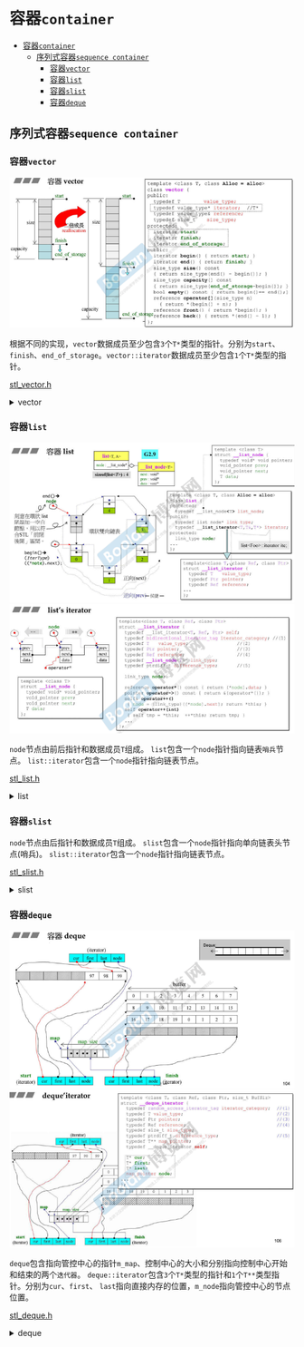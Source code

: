 # 容器```container```

- [容器```container```](#容器container)
  - [序列式容器```sequence container```](#序列式容器sequence-container)
    - [容器```vector```](#容器vector)
    - [容器```list```](#容器list)
    - [容器```slist```](#容器slist)
    - [容器```deque```](#容器deque)

## 序列式容器```sequence container```

### 容器```vector```

  ![容器vector](https://github.com/gongluck/images/blob/main/stl/容器vector.png)

  根据不同的实现，```vector```数据成员至少包含```3```个```T*```类型的指针。分别为```start```、```finish```、```end_of_storage```。```vector::iterator```数据成员至少包含```1```个```T*```类型的指针。

  [stl_vector.h](https://github.com/gongluck/sourcecode/blob/main/stl/stl_vector.h)

  <details>
  <summary>vector</summary>

  ```C++
  //向量
  template <class T, class Alloc = alloc>
  class vector
  {
  public:
    typedef T value_type;
    typedef value_type *pointer;
    typedef const value_type *const_pointer;
    typedef value_type *iterator;
    typedef const value_type *const_iterator;
    typedef value_type &reference;
    typedef const value_type &const_reference;
    typedef size_t size_type;
    typedef ptrdiff_t difference_type;

  #ifdef __STL_CLASS_PARTIAL_SPECIALIZATION
    typedef reverse_iterator<const_iterator> const_reverse_iterator;
    typedef reverse_iterator<iterator> reverse_iterator;
  #else  /* __STL_CLASS_PARTIAL_SPECIALIZATION */
    typedef reverse_iterator<const_iterator, value_type, const_reference,
                            difference_type>
        const_reverse_iterator;
    typedef reverse_iterator<iterator, value_type, reference, difference_type>
        reverse_iterator;
  #endif /* __STL_CLASS_PARTIAL_SPECIALIZATION */
  protected:
    typedef simple_alloc<value_type, Alloc> data_allocator;
    iterator start;          //开始位置
    iterator finish;         //结束位置
    iterator end_of_storage; //内存结束
    void insert_aux(iterator position, const T &x);
    //销毁内存
    void deallocate()
    {
      if (start)
        data_allocator::deallocate(start, end_of_storage - start);
    }

    //初始化并填充初值
    void fill_initialize(size_type n, const T &value)
    {
      start = allocate_and_fill(n, value);
      finish = start + n;
      end_of_storage = finish;
    }

  public:
    iterator begin() { return start; }
    const_iterator begin() const { return start; }
    iterator end() { return finish; }
    const_iterator end() const { return finish; }
    //因为反向迭代器的operator*是先--再*this，所以将end()初始化反向迭代器作为rbegin()是正确的
    reverse_iterator rbegin() { return reverse_iterator(end()); }
    const_reverse_iterator rbegin() const
    {
      return const_reverse_iterator(end());
    }
    reverse_iterator rend() { return reverse_iterator(begin()); }
    const_reverse_iterator rend() const
    {
      return const_reverse_iterator(begin());
    }
    size_type size() const { return size_type(end() - begin()); }
    size_type max_size() const { return size_type(-1) / sizeof(T); }
    size_type capacity() const { return size_type(end_of_storage - begin()); }
    bool empty() const { return begin() == end(); }
    reference operator[](size_type n) { return *(begin() + n); }
    const_reference operator[](size_type n) const { return *(begin() + n); }

    vector() : start(0), finish(0), end_of_storage(0) {}
    vector(size_type n, const T &value) { fill_initialize(n, value); }
    vector(int n, const T &value) { fill_initialize(n, value); }
    vector(long n, const T &value) { fill_initialize(n, value); }
    explicit vector(size_type n) { fill_initialize(n, T()); }

    vector(const vector<T, Alloc> &x)
    {
      start = allocate_and_copy(x.end() - x.begin(), x.begin(), x.end());
      finish = start + (x.end() - x.begin());
      end_of_storage = finish;
    }

    vector(const_iterator first, const_iterator last)
    {
      size_type n = 0;
      distance(first, last, n);
      start = allocate_and_copy(n, first, last);
      finish = start + n;
      end_of_storage = finish;
    }

    ~vector()
    {
      destroy(start, finish);
      deallocate();
    }
    vector<T, Alloc> &operator=(const vector<T, Alloc> &x);
    //调整大小
    void reserve(size_type n)
    {
      //扩容
      if (capacity() < n)
      {
        const size_type old_size = size();
        iterator tmp = allocate_and_copy(n, start, finish);
        //析构旧元素
        destroy(start, finish);
        //销毁旧空间
        deallocate();
        start = tmp;
        finish = tmp + old_size;
        end_of_storage = start + n;
      }
    }
    reference front() { return *begin(); }
    const_reference front() const { return *begin(); }
    reference back() { return *(end() - 1); }
    const_reference back() const { return *(end() - 1); }
    void push_back(const T &x)
    {
      if (finish != end_of_storage)
      {
        //在备用空间原地构造
        construct(finish, x);
        ++finish;
      }
      else
        //尾部插入
        insert_aux(end(), x);
    }
    void swap(vector<T, Alloc> &x)
    {
      __STD::swap(start, x.start);
      __STD::swap(finish, x.finish);
      __STD::swap(end_of_storage, x.end_of_storage);
    }
    iterator insert(iterator position, const T &x)
    {
      size_type n = position - begin();
      if (finish != end_of_storage && position == end())
      {
        construct(finish, x);
        ++finish;
      }
      else
        insert_aux(position, x);
      return begin() + n;
    }
    iterator insert(iterator position) { return insert(position, T()); }

    void insert(iterator position,
                const_iterator first, const_iterator last);

    void insert(iterator pos, size_type n, const T &x);
    void insert(iterator pos, int n, const T &x)
    {
      insert(pos, (size_type)n, x);
    }
    void insert(iterator pos, long n, const T &x)
    {
      insert(pos, (size_type)n, x);
    }

    void pop_back()
    {
      --finish;
      destroy(finish);
    }
    iterator erase(iterator position)
    {
      //非尾部最后一个元素，删除点后的元素全部前移一位
      if (position + 1 != end())
        copy(position + 1, finish, position);
      --finish;
      //析构新放入备用区的元素
      destroy(finish);
      return position;
    }
    iterator erase(iterator first, iterator last)
    {
      iterator i = copy(last, finish, first);
      destroy(i, finish);
      finish = finish - (last - first);
      return first;
    }
    void resize(size_type new_size, const T &x)
    {
      if (new_size < size())
        erase(begin() + new_size, end());
      else
        insert(end(), new_size - size(), x);
    }
    void resize(size_type new_size) { resize(new_size, T()); }
    void clear() { erase(begin(), end()); }

  protected:
    iterator allocate_and_fill(size_type n, const T &x)
    {
      iterator result = data_allocator::allocate(n);
      __STL_TRY
      {
        uninitialized_fill_n(result, n, x);
        return result;
      }
      __STL_UNWIND(data_allocator::deallocate(result, n));
    }

    iterator allocate_and_copy(size_type n,
                              const_iterator first, const_iterator last)
    {
      iterator result = data_allocator::allocate(n);
      __STL_TRY
      {
        uninitialized_copy(first, last, result);
        return result;
      }
      __STL_UNWIND(data_allocator::deallocate(result, n));
    }
  };

  template <class T, class Alloc>
  inline bool operator==(const vector<T, Alloc> &x, const vector<T, Alloc> &y)
  {
    return x.size() == y.size() && equal(x.begin(), x.end(), y.begin());
  }

  template <class T, class Alloc>
  inline bool operator<(const vector<T, Alloc> &x, const vector<T, Alloc> &y)
  {
    return lexicographical_compare(x.begin(), x.end(), y.begin(), y.end());
  }

  template <class T, class Alloc>
  vector<T, Alloc> &vector<T, Alloc>::operator=(const vector<T, Alloc> &x)
  {
    if (&x != this)
    {
      if (x.size() > capacity())
      {
        iterator tmp = allocate_and_copy(x.end() - x.begin(),
                                        x.begin(), x.end());
        destroy(start, finish);
        deallocate();
        start = tmp;
        end_of_storage = start + (x.end() - x.begin());
      }
      else if (size() >= x.size())
      {
        iterator i = copy(x.begin(), x.end(), begin());
        destroy(i, finish);
      }
      // x.size() <= capacity() && x.size() > size()
      else
      {
        //拷贝新元素填充整个size()区域，operator=
        copy(x.begin(), x.begin() + size(), start);
        //在剩余区域使用原地构造
        uninitialized_copy(x.begin() + size(), x.end(), finish);
      }
      finish = start + x.size();
    }
    return *this;
  }

  template <class T, class Alloc>
  void vector<T, Alloc>::insert_aux(iterator position, const T &x)
  {
    if (finish != end_of_storage)
    {
      //此时finish是未初始化的，需要先使用构造
      construct(finish, *(finish - 1));
      ++finish;
      T x_copy = x;
      //元素后移，copy_backward(position, finish-1, finish)更好理解。但最后的元素已经正确赋值，所以用下面的方式移动
      copy_backward(position, finish - 2, finish - 1);
      *position = x_copy;
    }
    else
    {
      const size_type old_size = size();
      const size_type len = old_size != 0 ? 2 * old_size : 1;
      iterator new_start = data_allocator::allocate(len);
      iterator new_finish = new_start;
      __STL_TRY
      {
        new_finish = uninitialized_copy(start, position, new_start);
        construct(new_finish, x);
        ++new_finish;
        new_finish = uninitialized_copy(position, finish, new_finish);
      }

  #ifdef __STL_USE_EXCEPTIONS
      catch (...)
      {
        destroy(new_start, new_finish);
        data_allocator::deallocate(new_start, len);
        throw;
      }
  #endif /* __STL_USE_EXCEPTIONS */
      destroy(begin(), end());
      deallocate();
      start = new_start;
      finish = new_finish;
      end_of_storage = new_start + len;
    }
  }

  template <class T, class Alloc>
  void vector<T, Alloc>::insert(iterator position, size_type n, const T &x)
  {
    if (n != 0)
    {
      //备用空间足够
      if (size_type(end_of_storage - finish) >= n)
      {
        T x_copy = x;
        //插入点后的元素个数
        const size_type elems_after = finish - position;
        iterator old_finish = finish;
        if (elems_after > n)
        {
          //后n个元素，拷贝(构造)到原结束点后
          uninitialized_copy(finish - n, finish, finish);
          //新结束点
          finish += n;
          //将插入点后未移动的元素，后移动n个位置
          copy_backward(position, old_finish - n, old_finish);
          //插入点后n个元素赋值
          fill(position, position + n, x_copy);
        }
        else
        {
          uninitialized_fill_n(finish, n - elems_after, x_copy);
          finish += n - elems_after;
          uninitialized_copy(position, old_finish, finish);
          finish += elems_after;
          fill(position, old_finish, x_copy);
        }
      }
      //备用空间不足
      else
      {
        const size_type old_size = size();
        const size_type len = old_size + max(old_size, n);
        iterator new_start = data_allocator::allocate(len);
        iterator new_finish = new_start;
        __STL_TRY
        {
          new_finish = uninitialized_copy(start, position, new_start);
          new_finish = uninitialized_fill_n(new_finish, n, x);
          new_finish = uninitialized_copy(position, finish, new_finish);
        }
  #ifdef __STL_USE_EXCEPTIONS
        catch (...)
        {
          destroy(new_start, new_finish);
          data_allocator::deallocate(new_start, len);
          throw;
        }
  #endif /* __STL_USE_EXCEPTIONS */
        destroy(start, finish);
        deallocate();
        start = new_start;
        finish = new_finish;
        end_of_storage = new_start + len;
      }
    }
  }

  template <class T, class Alloc>
  void vector<T, Alloc>::insert(iterator position,
                                const_iterator first,
                                const_iterator last)
  {
    if (first != last)
    {
      size_type n = 0;
      distance(first, last, n);
      if (size_type(end_of_storage - finish) >= n)
      {
        const size_type elems_after = finish - position;
        iterator old_finish = finish;
        if (elems_after > n)
        {
          uninitialized_copy(finish - n, finish, finish);
          finish += n;
          copy_backward(position, old_finish - n, old_finish);
          copy(first, last, position);
        }
        else
        {
          uninitialized_copy(first + elems_after, last, finish);
          finish += n - elems_after;
          uninitialized_copy(position, old_finish, finish);
          finish += elems_after;
          copy(first, first + elems_after, position);
        }
      }
      else
      {
        const size_type old_size = size();
        const size_type len = old_size + max(old_size, n);
        iterator new_start = data_allocator::allocate(len);
        iterator new_finish = new_start;
        __STL_TRY
        {
          new_finish = uninitialized_copy(start, position, new_start);
          new_finish = uninitialized_copy(first, last, new_finish);
          new_finish = uninitialized_copy(position, finish, new_finish);
        }
  #ifdef __STL_USE_EXCEPTIONS
        catch (...)
        {
          destroy(new_start, new_finish);
          data_allocator::deallocate(new_start, len);
          throw;
        }
  #endif /* __STL_USE_EXCEPTIONS */
        destroy(start, finish);
        deallocate();
        start = new_start;
        finish = new_finish;
        end_of_storage = new_start + len;
      }
    }
  }
  ```
  </details>

### 容器```list```

  ![容器list](https://github.com/gongluck/images/blob/main/stl/容器list.png)
  ![容器list迭代器](https://github.com/gongluck/images/blob/main/stl/容器list迭代器.png)

  ```node```节点由前后指针和数据成员```T```组成。
  ```list```包含一个```node```指针指向链表```哨兵```节点。
  ```list::iterator```包含一个```node```指针指向链表节点。

  [stl_list.h](https://github.com/gongluck/sourcecode/blob/main/stl/stl_list.h)

  <details>
  <summary>list</summary>

  ```C++
  //链表节点
  template <class T>
  struct __list_node
  {
    typedef void *void_pointer;
    void_pointer next; //指向下一个节点
    void_pointer prev; //指向上一个节点
    T data;            //节点数据
  };

  //链表迭代器
  template <class T, class Ref, class Ptr>
  struct __list_iterator
  {
    typedef __list_iterator<T, T &, T *> iterator;
    typedef __list_iterator<T, const T &, const T *> const_iterator;
    typedef __list_iterator<T, Ref, Ptr> self;

    typedef bidirectional_iterator_tag iterator_category;
    typedef T value_type;
    typedef Ptr pointer;
    typedef Ref reference;
    typedef __list_node<T> *link_type;
    typedef size_t size_type;
    typedef ptrdiff_t difference_type;

    link_type node; //指向节点

    __list_iterator(link_type x) : node(x) {}
    __list_iterator() {}
    __list_iterator(const iterator &x) : node(x.node) {}

    bool operator==(const self &x) const { return node == x.node; }
    bool operator!=(const self &x) const { return node != x.node; }
    reference operator*() const { return (*node).data; }

  #ifndef __SGI_STL_NO_ARROW_OPERATOR
    pointer operator->() const
    {
      return &(operator*());
    }
  #endif /* __SGI_STL_NO_ARROW_OPERATOR */

    self &operator++()
    {
      node = (link_type)((*node).next);
      return *this;
    }
    self operator++(int)
    {
      self tmp = *this;
      ++*this;
      return tmp;
    }
    self &operator--()
    {
      node = (link_type)((*node).prev);
      return *this;
    }
    self operator--(int)
    {
      self tmp = *this;
      --*this;
      return tmp;
    }
  };

  #ifndef __STL_CLASS_PARTIAL_SPECIALIZATION

  //链表迭代器属于双向迭代器类别
  template <class T, class Ref, class Ptr>
  inline bidirectional_iterator_tag
  iterator_category(const __list_iterator<T, Ref, Ptr> &)
  {
    return bidirectional_iterator_tag();
  }

  template <class T, class Ref, class Ptr>
  inline T *
  value_type(const __list_iterator<T, Ref, Ptr> &)
  {
    return 0;
  }

  template <class T, class Ref, class Ptr>
  inline ptrdiff_t *
  distance_type(const __list_iterator<T, Ref, Ptr> &)
  {
    return 0;
  }

  #endif /* __STL_CLASS_PARTIAL_SPECIALIZATION */

  //链表
  template <class T, class Alloc = alloc>
  class list
  {
  protected:
    typedef void *void_pointer;
    typedef __list_node<T> list_node;
    typedef simple_alloc<list_node, Alloc> list_node_allocator;

  public:
    typedef T value_type;
    typedef value_type *pointer;
    typedef const value_type *const_pointer;
    typedef value_type &reference;
    typedef const value_type &const_reference;
    typedef list_node *link_type;
    typedef size_t size_type;
    typedef ptrdiff_t difference_type;

  public:
    typedef __list_iterator<T, T &, T *> iterator;
    typedef __list_iterator<T, const T &, const T *> const_iterator;

  #ifdef __STL_CLASS_PARTIAL_SPECIALIZATION
    typedef reverse_iterator<const_iterator> const_reverse_iterator;
    typedef reverse_iterator<iterator> reverse_iterator;
  #else  /* __STL_CLASS_PARTIAL_SPECIALIZATION */
    typedef reverse_bidirectional_iterator<const_iterator, value_type,
                                          const_reference, difference_type>
        const_reverse_iterator;
    typedef reverse_bidirectional_iterator<iterator, value_type, reference,
                                          difference_type>
        reverse_iterator;
  #endif /* __STL_CLASS_PARTIAL_SPECIALIZATION */

  protected:
    //空间分配和释放
    link_type get_node() { return list_node_allocator::allocate(); }
    void put_node(link_type p) { list_node_allocator::deallocate(p); }

    link_type create_node(const T &x)
    {
      link_type p = get_node();
      __STL_TRY
      {
        construct(&p->data, x);
      }
      __STL_UNWIND(put_node(p));
      return p;
    }
    void destroy_node(link_type p)
    {
      destroy(&p->data);
      put_node(p);
    }

  protected:
    void empty_initialize()
    {
      //分配哨兵节点空间
      node = get_node();
      // next和prev都指向哨兵节点代表空链表
      node->next = node;
      node->prev = node;
    }

    void fill_initialize(size_type n, const T &value)
    {
      empty_initialize();
      __STL_TRY
      {
        insert(begin(), n, value);
      }
      __STL_UNWIND(clear(); put_node(node));
    }

    void range_initialize(const T *first, const T *last)
    {
      empty_initialize();
      __STL_TRY
      {
        insert(begin(), first, last);
      }
      __STL_UNWIND(clear(); put_node(node));
    }
    void range_initialize(const_iterator first, const_iterator last)
    {
      empty_initialize();
      __STL_TRY
      {
        insert(begin(), first, last);
      }
      __STL_UNWIND(clear(); put_node(node));
    }

  protected:
    link_type node; //头节点，哨兵

  public:
    list() { empty_initialize(); }

    iterator begin() { return (link_type)((*node).next); }
    const_iterator begin() const { return (link_type)((*node).next); }
    iterator end() { return node; }
    const_iterator end() const { return node; }
    reverse_iterator rbegin() { return reverse_iterator(end()); }
    const_reverse_iterator rbegin() const
    {
      return const_reverse_iterator(end());
    }
    reverse_iterator rend() { return reverse_iterator(begin()); }
    const_reverse_iterator rend() const
    {
      return const_reverse_iterator(begin());
    }
    bool empty() const { return node->next == node; }
    size_type size() const
    {
      size_type result = 0;
      //链表迭代器是双向迭代器类别，distance使用了遍历方式
      distance(begin(), end(), result);
      return result;
    }
    size_type max_size() const { return size_type(-1); }
    reference front() { return *begin(); }
    const_reference front() const { return *begin(); }
    reference back() { return *(--end()); }
    const_reference back() const { return *(--end()); }
    void swap(list<T, Alloc> &x) { __STD::swap(node, x.node); }
    iterator insert(iterator position, const T &x)
    {
      link_type tmp = create_node(x);
      tmp->next = position.node;
      tmp->prev = position.node->prev;
      //头插法
      (link_type(position.node->prev))->next = tmp;
      position.node->prev = tmp;
      return tmp;
    }
    iterator insert(iterator position) { return insert(position, T()); }
  #ifdef __STL_MEMBER_TEMPLATES
    template <class InputIterator>
    void insert(iterator position, InputIterator first, InputIterator last);
  #else  /* __STL_MEMBER_TEMPLATES */
    void insert(iterator position, const T *first, const T *last);
    void insert(iterator position,
                const_iterator first, const_iterator last);
  #endif /* __STL_MEMBER_TEMPLATES */
    void insert(iterator pos, size_type n, const T &x);
    void insert(iterator pos, int n, const T &x)
    {
      insert(pos, (size_type)n, x);
    }
    void insert(iterator pos, long n, const T &x)
    {
      insert(pos, (size_type)n, x);
    }

    void push_front(const T &x) { insert(begin(), x); }
    void push_back(const T &x) { insert(end(), x); }
    iterator erase(iterator position)
    {
      link_type next_node = link_type(position.node->next);
      link_type prev_node = link_type(position.node->prev);
      prev_node->next = next_node;
      next_node->prev = prev_node;
      destroy_node(position.node);
      return iterator(next_node);
    }
    iterator erase(iterator first, iterator last);
    void resize(size_type new_size, const T &x);
    void resize(size_type new_size) { resize(new_size, T()); }
    void clear();

    void pop_front() { erase(begin()); }
    void pop_back()
    {
      iterator tmp = end();
      erase(--tmp);
    }
    list(size_type n, const T &value) { fill_initialize(n, value); }
    list(int n, const T &value) { fill_initialize(n, value); }
    list(long n, const T &value) { fill_initialize(n, value); }
    explicit list(size_type n) { fill_initialize(n, T()); }

    list(const T *first, const T *last)
    {
      range_initialize(first, last);
    }
    list(const_iterator first, const_iterator last)
    {
      range_initialize(first, last);
    }

    list(const list<T, Alloc> &x)
    {
      range_initialize(x.begin(), x.end());
    }
    ~list()
    {
      clear();
      put_node(node);
    }
    list<T, Alloc> &operator=(const list<T, Alloc> &x);

  protected:
    //[first, last)迁移到position前
    void transfer(iterator position, iterator first, iterator last)
    {
      if (position != last)
      {
        (*(link_type((*last.node).prev))).next = position.node;
        (*(link_type((*first.node).prev))).next = last.node;
        (*(link_type((*position.node).prev))).next = first.node;
        link_type tmp = link_type((*position.node).prev);
        (*position.node).prev = (*last.node).prev;
        (*last.node).prev = (*first.node).prev;
        (*first.node).prev = tmp;
      }
    }

  public:
    void splice(iterator position, list &x)
    {
      if (!x.empty())
        transfer(position, x.begin(), x.end());
    }
    void splice(iterator position, list &, iterator i)
    {
      iterator j = i;
      ++j;
      if (position == i || position == j)
        return;
      transfer(position, i, j);
    }
    void splice(iterator position, list &, iterator first, iterator last)
    {
      if (first != last)
        transfer(position, first, last);
    }
    void remove(const T &value);
    void unique();
    void merge(list &x);
    void reverse();
    void sort();

    friend bool operator== __STL_NULL_TMPL_ARGS(const list &x, const list &y);
  };

  template <class T, class Alloc>
  inline bool operator==(const list<T, Alloc> &x, const list<T, Alloc> &y)
  {
    typedef typename list<T, Alloc>::link_type link_type;
    link_type e1 = x.node;
    link_type e2 = y.node;
    link_type n1 = (link_type)e1->next;
    link_type n2 = (link_type)e2->next;
    for (; n1 != e1 && n2 != e2;
        n1 = (link_type)n1->next, n2 = (link_type)n2->next)
      if (n1->data != n2->data)
        return false;
    return n1 == e1 && n2 == e2;
  }

  template <class T, class Alloc>
  inline bool operator<(const list<T, Alloc> &x, const list<T, Alloc> &y)
  {
    return lexicographical_compare(x.begin(), x.end(), y.begin(), y.end());
  }

  #ifdef __STL_FUNCTION_TMPL_PARTIAL_ORDER

  template <class T, class Alloc>
  inline void swap(list<T, Alloc> &x, list<T, Alloc> &y)
  {
    x.swap(y);
  }

  #endif /* __STL_FUNCTION_TMPL_PARTIAL_ORDER */

  template <class T, class Alloc>
  void list<T, Alloc>::insert(iterator position, const T *first, const T *last)
  {
    for (; first != last; ++first)
      insert(position, *first);
  }

  template <class T, class Alloc>
  void list<T, Alloc>::insert(iterator position,
                              const_iterator first, const_iterator last)
  {
    for (; first != last; ++first)
      insert(position, *first);
  }

  template <class T, class Alloc>
  void list<T, Alloc>::insert(iterator position, size_type n, const T &x)
  {
    for (; n > 0; --n)
      insert(position, x);
  }

  template <class T, class Alloc>
  list<T, Alloc>::iterator list<T, Alloc>::erase(iterator first, iterator last)
  {
    while (first != last)
      erase(first++);
    return last;
  }

  template <class T, class Alloc>
  void list<T, Alloc>::resize(size_type new_size, const T &x)
  {
    iterator i = begin();
    size_type len = 0;
    for (; i != end() && len < new_size; ++i, ++len)
      ;
    if (len == new_size)
      erase(i, end());
    else // i == end()
      insert(end(), new_size - len, x);
  }

  template <class T, class Alloc>
  void list<T, Alloc>::clear()
  {
    link_type cur = (link_type)node->next;
    while (cur != node)
    {
      link_type tmp = cur;
      cur = (link_type)cur->next;
      destroy_node(tmp);
    }
    node->next = node;
    node->prev = node;
  }

  template <class T, class Alloc>
  list<T, Alloc> &list<T, Alloc>::operator=(const list<T, Alloc> &x)
  {
    if (this != &x)
    {
      iterator first1 = begin();
      iterator last1 = end();
      const_iterator first2 = x.begin();
      const_iterator last2 = x.end();
      while (first1 != last1 && first2 != last2)
        *first1++ = *first2++;
      if (first2 == last2)
        erase(first1, last1);
      else
        insert(last1, first2, last2);
    }
    return *this;
  }

  template <class T, class Alloc>
  void list<T, Alloc>::remove(const T &value)
  {
    iterator first = begin();
    iterator last = end();
    while (first != last)
    {
      iterator next = first;
      ++next;
      if (*first == value)
        erase(first);
      first = next;
    }
  }

  template <class T, class Alloc>
  void list<T, Alloc>::unique()
  {
    iterator first = begin();
    iterator last = end();
    if (first == last)
      return;
    iterator next = first;
    while (++next != last)
    {
      if (*first == *next)
        erase(next);
      else
        first = next;
      next = first;
    }
  }

  template <class T, class Alloc>
  void list<T, Alloc>::merge(list<T, Alloc> &x)
  {
    iterator first1 = begin();
    iterator last1 = end();
    iterator first2 = x.begin();
    iterator last2 = x.end();
    while (first1 != last1 && first2 != last2)
      if (*first2 < *first1)
      {
        iterator next = first2;
        transfer(first1, first2, ++next);
        first2 = next;
      }
      else
        ++first1;
    if (first2 != last2)
      transfer(last1, first2, last2);
  }

  template <class T, class Alloc>
  void list<T, Alloc>::reverse()
  {
    if (node->next == node || link_type(node->next)->next == node)
      return;
    iterator first = begin();
    ++first;
    while (first != end())
    {
      iterator old = first;
      ++first;
      transfer(begin(), old, first);
    }
  }

  template <class T, class Alloc>
  void list<T, Alloc>::sort()
  {
    if (node->next == node || link_type(node->next)->next == node)
      return;
    list<T, Alloc> carry;
    list<T, Alloc> counter[64];
    int fill = 0;
    while (!empty())
    {
      carry.splice(carry.begin(), *this, begin());
      int i = 0;
      while (i < fill && !counter[i].empty())
      {
        counter[i].merge(carry);
        carry.swap(counter[i++]);
      }
      carry.swap(counter[i]);
      if (i == fill)
        ++fill;
    }

    for (int i = 1; i < fill; ++i)
      counter[i].merge(counter[i - 1]);
    swap(counter[fill - 1]);
  }
  ```
  </details>

### 容器```slist```

  ```node```节点由后指针和数据成员```T```组成。
  ```slist```包含一个```node```指针指向单向链表头节点(哨兵)。
  ```slist::iterator```包含一个```node```指针指向链表节点。

  [stl_slist.h](https://github.com/gongluck/sourcecode/blob/main/stl/stl_slist.h)

  <details>
  <summary>slist</summary>

  ```C++
  //单向链表节点基类
  struct __slist_node_base
  {
    __slist_node_base *next; //指向下一个节点
  };

  // prev -> new
  inline __slist_node_base *__slist_make_link(__slist_node_base *prev_node,
                                              __slist_node_base *new_node)
  {
    new_node->next = prev_node->next;
    prev_node->next = new_node;
    return new_node;
  }

  //遍历计算出prev节点
  inline __slist_node_base *__slist_previous(__slist_node_base *head,
                                            const __slist_node_base *node)
  {
    while (head && head->next != node)
      head = head->next;
    return head;
  }

  inline const __slist_node_base *__slist_previous(const __slist_node_base *head,
                                                  const __slist_node_base *node)
  {
    while (head && head->next != node)
      head = head->next;
    return head;
  }

  // pos后插入(first, last]
  inline void __slist_splice_after(__slist_node_base *pos,
                                  __slist_node_base *before_first,
                                  __slist_node_base *before_last)
  {
    if (pos != before_first && pos != before_last)
    {
      __slist_node_base *first = before_first->next;
      __slist_node_base *after = pos->next;
      before_first->next = before_last->next;
      pos->next = first;
      before_last->next = after;
    }
  }

  //反转单链表
  inline __slist_node_base *__slist_reverse(__slist_node_base *node)
  {
    __slist_node_base *result = node;
    node = node->next;
    result->next = 0;
    while (node)
    {
      __slist_node_base *next = node->next;
      node->next = result;
      result = node;
      node = next;
    }
    return result;
  }

  //单链表节点
  template <class T>
  struct __slist_node : public __slist_node_base
  {
    T data; //数据
  };

  //单链表迭代器基类
  struct __slist_iterator_base
  {
    typedef size_t size_type;
    typedef ptrdiff_t difference_type;
    typedef forward_iterator_tag iterator_category;

    __slist_node_base *node; //指向单链表节点

    __slist_iterator_base(__slist_node_base *x) : node(x) {}
    void incr() { node = node->next; }

    bool operator==(const __slist_iterator_base &x) const
    {
      return node == x.node;
    }
    bool operator!=(const __slist_iterator_base &x) const
    {
      return node != x.node;
    }
  };

  //单链表迭代器
  template <class T, class Ref, class Ptr>
  struct __slist_iterator : public __slist_iterator_base
  {
    typedef __slist_iterator<T, T &, T *> iterator;
    typedef __slist_iterator<T, const T &, const T *> const_iterator;
    typedef __slist_iterator<T, Ref, Ptr> self;

    typedef T value_type;
    typedef Ptr pointer;
    typedef Ref reference;
    typedef __slist_node<T> list_node;

    __slist_iterator(list_node *x) : __slist_iterator_base(x) {}
    __slist_iterator() : __slist_iterator_base(0) {}
    __slist_iterator(const iterator &x) : __slist_iterator_base(x.node) {}

    reference operator*() const { return ((list_node *)node)->data; }
  #ifndef __SGI_STL_NO_ARROW_OPERATOR
    pointer operator->() const
    {
      return &(operator*());
    }
  #endif /* __SGI_STL_NO_ARROW_OPERATOR */

    self &operator++()
    {
      incr();
      return *this;
    }
    self operator++(int)
    {
      self tmp = *this;
      incr();
      return tmp;
    }
  };

  #ifndef __STL_CLASS_PARTIAL_SPECIALIZATION

  inline ptrdiff_t *
  distance_type(const __slist_iterator_base &)
  {
    return 0;
  }

  //单链表迭代器属于可遍历迭代器类别
  inline forward_iterator_tag
  iterator_category(const __slist_iterator_base &)
  {
    return forward_iterator_tag();
  }

  template <class T, class Ref, class Ptr>
  inline T *
  value_type(const __slist_iterator<T, Ref, Ptr> &)
  {
    return 0;
  }

  #endif /* __STL_CLASS_PARTIAL_SPECIALIZATION */

  inline size_t __slist_size(__slist_node_base *node)
  {
    size_t result = 0;
    for (; node != 0; node = node->next)
      ++result;
    return result;
  }

  //单链表
  template <class T, class Alloc = alloc>
  class slist
  {
  public:
    typedef T value_type;
    typedef value_type *pointer;
    typedef const value_type *const_pointer;
    typedef value_type &reference;
    typedef const value_type &const_reference;
    typedef size_t size_type;
    typedef ptrdiff_t difference_type;

    typedef __slist_iterator<T, T &, T *> iterator;
    typedef __slist_iterator<T, const T &, const T *> const_iterator;

  private:
    typedef __slist_node<T> list_node;
    typedef __slist_node_base list_node_base;
    typedef __slist_iterator_base iterator_base;
    typedef simple_alloc<list_node, Alloc> list_node_allocator;

    //创建节点
    static list_node *create_node(const value_type &x)
    {
      list_node *node = list_node_allocator::allocate();
      __STL_TRY
      {
        construct(&node->data, x);
        node->next = 0;
      }
      __STL_UNWIND(list_node_allocator::deallocate(node));
      return node;
    }

    //销毁节点
    static void destroy_node(list_node *node)
    {
      destroy(&node->data);
      list_node_allocator::deallocate(node);
    }

    void fill_initialize(size_type n, const value_type &x)
    {
      head.next = 0;
      __STL_TRY
      {
        _insert_after_fill(&head, n, x);
      }
      __STL_UNWIND(clear());
    }

    void range_initialize(const value_type *first, const value_type *last)
    {
      head.next = 0;
      __STL_TRY
      {
        _insert_after_range(&head, first, last);
      }
      __STL_UNWIND(clear());
    }
    void range_initialize(const_iterator first, const_iterator last)
    {
      head.next = 0;
      __STL_TRY
      {
        _insert_after_range(&head, first, last);
      }
      __STL_UNWIND(clear());
    }

  private:
    list_node_base head; //头节点，哨兵

  public:
    slist() { head.next = 0; }

    slist(size_type n, const value_type &x) { fill_initialize(n, x); }
    slist(int n, const value_type &x) { fill_initialize(n, x); }
    slist(long n, const value_type &x) { fill_initialize(n, x); }
    explicit slist(size_type n) { fill_initialize(n, value_type()); }

    slist(const_iterator first, const_iterator last)
    {
      range_initialize(first, last);
    }
    slist(const value_type *first, const value_type *last)
    {
      range_initialize(first, last);
    }

    slist(const slist &L)
    {
      range_initialize(L.begin(), L.end());
    }

    slist &operator=(const slist &L);

    ~slist() { clear(); }

  public:
    iterator begin() { return iterator((list_node *)head.next); }
    const_iterator begin() const { return const_iterator((list_node *)head.next); }

    iterator end() { return iterator(0); }
    const_iterator end() const { return const_iterator(0); }

    size_type size() const { return __slist_size(head.next); }

    size_type max_size() const { return size_type(-1); }

    bool empty() const { return head.next == 0; }

    void swap(slist &L)
    {
      list_node_base *tmp = head.next;
      head.next = L.head.next;
      L.head.next = tmp;
    }

  public:
    friend bool operator== __STL_NULL_TMPL_ARGS(const slist<T, Alloc> &L1,
                                                const slist<T, Alloc> &L2);

  public:
    reference front() { return ((list_node *)head.next)->data; }
    const_reference front() const { return ((list_node *)head.next)->data; }
    void push_front(const value_type &x)
    {
      __slist_make_link(&head, create_node(x));
    }
    void pop_front()
    {
      list_node *node = (list_node *)head.next;
      head.next = node->next;
      destroy_node(node);
    }

    iterator previous(const_iterator pos)
    {
      return iterator((list_node *)__slist_previous(&head, pos.node));
    }
    const_iterator previous(const_iterator pos) const
    {
      return const_iterator((list_node *)__slist_previous(&head, pos.node));
    }

  private:
    list_node *_insert_after(list_node_base *pos, const value_type &x)
    {
      return (list_node *)(__slist_make_link(pos, create_node(x)));
    }

    void _insert_after_fill(list_node_base *pos,
                            size_type n, const value_type &x)
    {
      for (size_type i = 0; i < n; ++i)
        pos = __slist_make_link(pos, create_node(x));
    }

    void _insert_after_range(list_node_base *pos,
                            const_iterator first, const_iterator last)
    {
      while (first != last)
      {
        pos = __slist_make_link(pos, create_node(*first));
        ++first;
      }
    }
    void _insert_after_range(list_node_base *pos,
                            const value_type *first, const value_type *last)
    {
      while (first != last)
      {
        pos = __slist_make_link(pos, create_node(*first));
        ++first;
      }
    }

    list_node_base *erase_after(list_node_base *pos)
    {
      list_node *next = (list_node *)(pos->next);
      list_node_base *next_next = next->next;
      pos->next = next_next;
      destroy_node(next);
      return next_next;
    }

    list_node_base *erase_after(list_node_base *before_first,
                                list_node_base *last_node)
    {
      list_node *cur = (list_node *)(before_first->next);
      while (cur != last_node)
      {
        list_node *tmp = cur;
        cur = (list_node *)cur->next;
        destroy_node(tmp);
      }
      before_first->next = last_node;
      return last_node;
    }

  public:
    iterator insert_after(iterator pos, const value_type &x)
    {
      return iterator(_insert_after(pos.node, x));
    }

    iterator insert_after(iterator pos)
    {
      return insert_after(pos, value_type());
    }

    void insert_after(iterator pos, size_type n, const value_type &x)
    {
      _insert_after_fill(pos.node, n, x);
    }
    void insert_after(iterator pos, int n, const value_type &x)
    {
      _insert_after_fill(pos.node, (size_type)n, x);
    }
    void insert_after(iterator pos, long n, const value_type &x)
    {
      _insert_after_fill(pos.node, (size_type)n, x);
    }

    void insert_after(iterator pos, const_iterator first, const_iterator last)
    {
      _insert_after_range(pos.node, first, last);
    }
    void insert_after(iterator pos,
                      const value_type *first, const value_type *last)
    {
      _insert_after_range(pos.node, first, last);
    }

    iterator insert(iterator pos, const value_type &x)
    {
      return iterator(_insert_after(__slist_previous(&head, pos.node), x));
    }

    iterator insert(iterator pos)
    {
      return iterator(_insert_after(__slist_previous(&head, pos.node),
                                    value_type()));
    }

    void insert(iterator pos, size_type n, const value_type &x)
    {
      _insert_after_fill(__slist_previous(&head, pos.node), n, x);
    }
    void insert(iterator pos, int n, const value_type &x)
    {
      _insert_after_fill(__slist_previous(&head, pos.node), (size_type)n, x);
    }
    void insert(iterator pos, long n, const value_type &x)
    {
      _insert_after_fill(__slist_previous(&head, pos.node), (size_type)n, x);
    }

    void insert(iterator pos, const_iterator first, const_iterator last)
    {
      _insert_after_range(__slist_previous(&head, pos.node), first, last);
    }
    void insert(iterator pos, const value_type *first, const value_type *last)
    {
      _insert_after_range(__slist_previous(&head, pos.node), first, last);
    }

  public:
    iterator erase_after(iterator pos)
    {
      return iterator((list_node *)erase_after(pos.node));
    }
    iterator erase_after(iterator before_first, iterator last)
    {
      return iterator((list_node *)erase_after(before_first.node, last.node));
    }

    iterator erase(iterator pos)
    {
      return (list_node *)erase_after(__slist_previous(&head, pos.node));
    }
    iterator erase(iterator first, iterator last)
    {
      return (list_node *)erase_after(__slist_previous(&head, first.node),
                                      last.node);
    }

    void resize(size_type new_size, const T &x);
    void resize(size_type new_size) { resize(new_size, T()); }
    void clear() { erase_after(&head, 0); }

  public:
    // Moves the range [before_first + 1, before_last + 1) to *this,
    //  inserting it immediately after pos.  This is constant time.
    void splice_after(iterator pos,
                      iterator before_first, iterator before_last)
    {
      if (before_first != before_last)
        __slist_splice_after(pos.node, before_first.node, before_last.node);
    }

    // Moves the element that follows prev to *this, inserting it immediately
    //  after pos.  This is constant time.
    void splice_after(iterator pos, iterator prev)
    {
      __slist_splice_after(pos.node, prev.node, prev.node->next);
    }

    // Linear in distance(begin(), pos), and linear in L.size().
    void splice(iterator pos, slist &L)
    {
      if (L.head.next)
        __slist_splice_after(__slist_previous(&head, pos.node),
                            &L.head,
                            __slist_previous(&L.head, 0));
    }

    // Linear in distance(begin(), pos), and in distance(L.begin(), i).
    void splice(iterator pos, slist &L, iterator i)
    {
      __slist_splice_after(__slist_previous(&head, pos.node),
                          __slist_previous(&L.head, i.node),
                          i.node);
    }

    // Linear in distance(begin(), pos), in distance(L.begin(), first),
    // and in distance(first, last).
    void splice(iterator pos, slist &L, iterator first, iterator last)
    {
      if (first != last)
        __slist_splice_after(__slist_previous(&head, pos.node),
                            __slist_previous(&L.head, first.node),
                            __slist_previous(first.node, last.node));
    }

  public:
    void reverse()
    {
      if (head.next)
        head.next = __slist_reverse(head.next);
    }

    void remove(const T &val);
    void unique();
    void merge(slist &L);
    void sort();
  };

  template <class T, class Alloc>
  slist<T, Alloc> &slist<T, Alloc>::operator=(const slist<T, Alloc> &L)
  {
    if (&L != this)
    {
      list_node_base *p1 = &head;
      list_node *n1 = (list_node *)head.next;
      const list_node *n2 = (const list_node *)L.head.next;
      while (n1 && n2)
      {
        n1->data = n2->data;
        p1 = n1;
        n1 = (list_node *)n1->next;
        n2 = (const list_node *)n2->next;
      }
      if (n2 == 0)
        erase_after(p1, 0);
      else
        _insert_after_range(p1,
                            const_iterator((list_node *)n2), const_iterator(0));
    }
    return *this;
  }

  template <class T, class Alloc>
  bool operator==(const slist<T, Alloc> &L1, const slist<T, Alloc> &L2)
  {
    typedef typename slist<T, Alloc>::list_node list_node;
    list_node *n1 = (list_node *)L1.head.next;
    list_node *n2 = (list_node *)L2.head.next;
    while (n1 && n2 && n1->data == n2->data)
    {
      n1 = (list_node *)n1->next;
      n2 = (list_node *)n2->next;
    }
    return n1 == 0 && n2 == 0;
  }

  template <class T, class Alloc>
  inline bool operator<(const slist<T, Alloc> &L1, const slist<T, Alloc> &L2)
  {
    return lexicographical_compare(L1.begin(), L1.end(), L2.begin(), L2.end());
  }

  #ifdef __STL_FUNCTION_TMPL_PARTIAL_ORDER

  template <class T, class Alloc>
  inline void swap(slist<T, Alloc> &x, slist<T, Alloc> &y)
  {
    x.swap(y);
  }

  #endif /* __STL_FUNCTION_TMPL_PARTIAL_ORDER */

  template <class T, class Alloc>
  void slist<T, Alloc>::resize(size_type len, const T &x)
  {
    list_node_base *cur = &head;
    while (cur->next != 0 && len > 0)
    {
      --len;
      cur = cur->next;
    }
    if (cur->next)
      //删除多余节点
      erase_after(cur, 0);
    else
      //填充缺少的节点
      _insert_after_fill(cur, len, x);
  }

  template <class T, class Alloc>
  void slist<T, Alloc>::remove(const T &val)
  {
    list_node_base *cur = &head;
    while (cur && cur->next)
    {
      if (((list_node *)cur->next)->data == val)
        erase_after(cur);
      else
        cur = cur->next;
    }
  }

  template <class T, class Alloc>
  void slist<T, Alloc>::unique()
  {
    list_node_base *cur = head.next;
    if (cur)
    {
      while (cur->next)
      {
        if (((list_node *)cur)->data == ((list_node *)(cur->next))->data)
          erase_after(cur);
        else
          cur = cur->next;
      }
    }
  }

  template <class T, class Alloc>
  void slist<T, Alloc>::merge(slist<T, Alloc> &L)
  {
    list_node_base *n1 = &head;
    while (n1->next && L.head.next)
    {
      if (((list_node *)L.head.next)->data < ((list_node *)n1->next)->data)
        __slist_splice_after(n1, &L.head, L.head.next);
      n1 = n1->next;
    }
    if (L.head.next)
    {
      n1->next = L.head.next;
      L.head.next = 0;
    }
  }

  template <class T, class Alloc>
  void slist<T, Alloc>::sort()
  {
    if (head.next && head.next->next)
    {
      slist carry;
      slist counter[64];
      int fill = 0;
      while (!empty())
      {
        __slist_splice_after(&carry.head, &head, head.next);
        int i = 0;
        while (i < fill && !counter[i].empty())
        {
          counter[i].merge(carry);
          carry.swap(counter[i]);
          ++i;
        }
        carry.swap(counter[i]);
        if (i == fill)
          ++fill;
      }

      for (int i = 1; i < fill; ++i)
        counter[i].merge(counter[i - 1]);
      this->swap(counter[fill - 1]);
    }
  }

  ```
  </details>

### 容器```deque```

  ![容器deque](https://github.com/gongluck/images/blob/main/stl/容器deque.png)
  ![容器deque迭代器](https://github.com/gongluck/images/blob/main/stl/容器deque迭代器.png)

  ```deque```包含指向管控中心的指针```m_map```、控制中心的大小和分别指向控制中心开始和结束的两个```迭代器```。
  ```deque::iterator```包含```3```个```T*```类型的指针和```1```个```T**```类型指针。分别为```cur```、```first```、 ```last```指向直接内存的位置，```m_node```指向管控中心的节点位置。

  [stl_deque.h](https://github.com/gongluck/sourcecode/blob/main/stl/stl_deque.h)

  <details>
  <summary>deque</summary>

  ```C++
  // Note: this function is simply a kludge to work around several compilers'
  //  bugs in handling constant expressions.
  inline size_t __deque_buf_size(size_t n, size_t sz)
  {
    return n != 0 ? n : (sz < 512 ? size_t(512 / sz) : size_t(1));
  }

  //双向队列迭代器
  #ifndef __STL_NON_TYPE_TMPL_PARAM_BUG
  template <class T, class Ref, class Ptr, size_t BufSiz>
  struct __deque_iterator
  {
    typedef __deque_iterator<T, T &, T *, BufSiz> iterator;
    typedef __deque_iterator<T, const T &, const T *, BufSiz> const_iterator;
    static size_t buffer_size() { return __deque_buf_size(BufSiz, sizeof(T)); }
  #else /* __STL_NON_TYPE_TMPL_PARAM_BUG */
  template <class T, class Ref, class Ptr>
  struct __deque_iterator
  {
    typedef __deque_iterator<T, T &, T *> iterator;
    typedef __deque_iterator<T, const T &, const T *> const_iterator;
    static size_t buffer_size() { return __deque_buf_size(0, sizeof(T)); }
  #endif

    typedef random_access_iterator_tag iterator_category;
    typedef T value_type;
    typedef Ptr pointer;
    typedef Ref reference;
    typedef size_t size_type;
    typedef ptrdiff_t difference_type;
    typedef T **map_pointer;

    typedef __deque_iterator self;

    T *cur;           //指向当前元素
    T *first;         //指向当前元素所在的内存块开始
    T *last;          //指向当前元素所在的内存块结束
    map_pointer node; //中继器

    __deque_iterator(T *x, map_pointer y)
        : cur(x), first(*y), last(*y + buffer_size()), node(y) {}
    __deque_iterator() : cur(0), first(0), last(0), node(0) {}
    __deque_iterator(const iterator &x)
        : cur(x.cur), first(x.first), last(x.last), node(x.node) {}

    reference operator*() const { return *cur; }
  #ifndef __SGI_STL_NO_ARROW_OPERATOR
    pointer operator->() const
    {
      return &(operator*());
    }
  #endif /* __SGI_STL_NO_ARROW_OPERATOR */

    difference_type operator-(const self &x) const
    {
      return difference_type(buffer_size()) * (node - x.node - 1) +
            (cur - first) + (x.last - x.cur);
    }

    self &operator++()
    {
      ++cur;
      //抵达内存块的最后
      if (cur == last)
      {
        //使用后面的内存块
        set_node(node + 1);
        cur = first;
      }
      return *this;
    }
    self operator++(int)
    {
      self tmp = *this;
      ++*this;
      return tmp;
    }

    self &operator--()
    {
      //抵达内存块的最前
      if (cur == first)
      {
        //使用前面的内存块
        set_node(node - 1);
        cur = last;
      }
      --cur;
      return *this;
    }
    self operator--(int)
    {
      self tmp = *this;
      --*this;
      return tmp;
    }

    self &operator+=(difference_type n)
    {
      //计算从当前内存块开始的偏移
      difference_type offset = n + (cur - first);
      //偏移不超出当前内存块
      if (offset >= 0 && offset < difference_type(buffer_size()))
        //移动当前指向即可
        cur += n;
      //偏移超过当前内存块
      else
      {
        //计算内存块在中继器的偏移
        difference_type node_offset =
            offset > 0 ? offset / difference_type(buffer_size())
                      : -difference_type((-offset - 1) / buffer_size()) - 1;
        //设置新的内存块
        set_node(node + node_offset);
        cur = first + (offset - node_offset * difference_type(buffer_size()));
      }
      return *this;
    }

    self operator+(difference_type n) const
    {
      self tmp = *this;
      return tmp += n;
    }

    self &operator-=(difference_type n) { return *this += -n; }

    self operator-(difference_type n) const
    {
      self tmp = *this;
      return tmp -= n;
    }

    reference operator[](difference_type n) const { return *(*this + n); }

    bool operator==(const self &x) const { return cur == x.cur; }
    bool operator!=(const self &x) const { return !(*this == x); }
    bool operator<(const self &x) const
    {
      return (node == x.node) ? (cur < x.cur) : (node < x.node);
    }

    //设置使用内存块
    void set_node(map_pointer new_node)
    {
      node = new_node;
      first = *new_node;
      last = first + difference_type(buffer_size());
    }
  };

  #ifndef __STL_CLASS_PARTIAL_SPECIALIZATION

  #ifndef __STL_NON_TYPE_TMPL_PARAM_BUG

  //双向队列迭代器属于随机迭代器类别
  template <class T, class Ref, class Ptr, size_t BufSiz>
  inline random_access_iterator_tag
  iterator_category(const __deque_iterator<T, Ref, Ptr, BufSiz> &)
  {
    return random_access_iterator_tag();
  }

  template <class T, class Ref, class Ptr, size_t BufSiz>
  inline T *value_type(const __deque_iterator<T, Ref, Ptr, BufSiz> &)
  {
    return 0;
  }

  template <class T, class Ref, class Ptr, size_t BufSiz>
  inline ptrdiff_t *distance_type(const __deque_iterator<T, Ref, Ptr, BufSiz> &)
  {
    return 0;
  }

  #else /* __STL_NON_TYPE_TMPL_PARAM_BUG */

  template <class T, class Ref, class Ptr>
  inline random_access_iterator_tag
  iterator_category(const __deque_iterator<T, Ref, Ptr> &)
  {
    return random_access_iterator_tag();
  }

  template <class T, class Ref, class Ptr>
  inline T *value_type(const __deque_iterator<T, Ref, Ptr> &) { return 0; }

  template <class T, class Ref, class Ptr>
  inline ptrdiff_t *distance_type(const __deque_iterator<T, Ref, Ptr> &)
  {
    return 0;
  }

  #endif /* __STL_NON_TYPE_TMPL_PARAM_BUG */

  #endif /* __STL_CLASS_PARTIAL_SPECIALIZATION */

  // See __deque_buf_size().  The only reason that the default value is 0
  //  is as a workaround for bugs in the way that some compilers handle
  //  constant expressions.

  //双向队列
  template <class T, class Alloc = alloc, size_t BufSiz = 0>
  class deque
  {
  public: // Basic types
    typedef T value_type;
    typedef value_type *pointer;
    typedef const value_type *const_pointer;
    typedef value_type &reference;
    typedef const value_type &const_reference;
    typedef size_t size_type;
    typedef ptrdiff_t difference_type;

  public: // Iterators
  #ifndef __STL_NON_TYPE_TMPL_PARAM_BUG
    typedef __deque_iterator<T, T &, T *, BufSiz> iterator;
    typedef __deque_iterator<T, const T &, const T &, BufSiz> const_iterator;
  #else  /* __STL_NON_TYPE_TMPL_PARAM_BUG */
    typedef __deque_iterator<T, T &, T *> iterator;
    typedef __deque_iterator<T, const T &, const T *> const_iterator;
  #endif /* __STL_NON_TYPE_TMPL_PARAM_BUG */

  #ifdef __STL_CLASS_PARTIAL_SPECIALIZATION
    typedef reverse_iterator<const_iterator> const_reverse_iterator;
    typedef reverse_iterator<iterator> reverse_iterator;
  #else  /* __STL_CLASS_PARTIAL_SPECIALIZATION */
    typedef reverse_iterator<const_iterator, value_type, const_reference,
                            difference_type>
        const_reverse_iterator;
    typedef reverse_iterator<iterator, value_type, reference, difference_type>
        reverse_iterator;
  #endif /* __STL_CLASS_PARTIAL_SPECIALIZATION */

  protected: // Internal typedefs
    typedef pointer *map_pointer;
    typedef simple_alloc<value_type, Alloc> data_allocator;
    typedef simple_alloc<pointer, Alloc> map_allocator;

    static size_type buffer_size()
    {
      return __deque_buf_size(BufSiz, sizeof(value_type));
    }
    static size_type initial_map_size() { return 8; }

  protected:         // Data members
    iterator start;  // deque开始
    iterator finish; // deque结束

    map_pointer map;    //中继器
    size_type map_size; //中继器大小

  public: // Basic accessors
    iterator begin() { return start; }
    iterator end() { return finish; }
    const_iterator begin() const { return start; }
    const_iterator end() const { return finish; }

    reverse_iterator rbegin() { return reverse_iterator(finish); }
    reverse_iterator rend() { return reverse_iterator(start); }
    const_reverse_iterator rbegin() const
    {
      return const_reverse_iterator(finish);
    }
    const_reverse_iterator rend() const
    {
      return const_reverse_iterator(start);
    }

    reference operator[](size_type n) { return start[difference_type(n)]; }
    const_reference operator[](size_type n) const
    {
      return start[difference_type(n)];
    }

    reference front() { return *start; }
    reference back()
    {
      iterator tmp = finish;
      --tmp;
      return *tmp;
    }
    const_reference front() const { return *start; }
    const_reference back() const
    {
      const_iterator tmp = finish;
      --tmp;
      return *tmp;
    }

    size_type size() const
    {
      return finish - start;
      ;
    }
    size_type max_size() const { return size_type(-1); }
    bool empty() const { return finish == start; }

  public: // Constructor, destructor.
    deque()
        : start(), finish(), map(0), map_size(0)
    {
      create_map_and_nodes(0);
    }

    deque(const deque &x)
        : start(), finish(), map(0), map_size(0)
    {
      create_map_and_nodes(x.size());
      __STL_TRY
      {
        uninitialized_copy(x.begin(), x.end(), start);
      }
      __STL_UNWIND(destroy_map_and_nodes());
    }

    deque(size_type n, const value_type &value)
        : start(), finish(), map(0), map_size(0)
    {
      fill_initialize(n, value);
    }

    deque(int n, const value_type &value)
        : start(), finish(), map(0), map_size(0)
    {
      fill_initialize(n, value);
    }

    deque(long n, const value_type &value)
        : start(), finish(), map(0), map_size(0)
    {
      fill_initialize(n, value);
    }

    explicit deque(size_type n)
        : start(), finish(), map(0), map_size(0)
    {
      fill_initialize(n, value_type());
    }

    deque(const value_type *first, const value_type *last)
        : start(), finish(), map(0), map_size(0)
    {
      create_map_and_nodes(last - first);
      __STL_TRY
      {
        uninitialized_copy(first, last, start);
      }
      __STL_UNWIND(destroy_map_and_nodes());
    }

    deque(const_iterator first, const_iterator last)
        : start(), finish(), map(0), map_size(0)
    {
      create_map_and_nodes(last - first);
      __STL_TRY
      {
        uninitialized_copy(first, last, start);
      }
      __STL_UNWIND(destroy_map_and_nodes());
    }

    ~deque()
    {
      destroy(start, finish);
      destroy_map_and_nodes();
    }

    deque &operator=(const deque &x)
    {
      const size_type len = size();
      if (&x != this)
      {
        if (len >= x.size())
          erase(copy(x.begin(), x.end(), start), finish);
        else
        {
          const_iterator mid = x.begin() + difference_type(len);
          copy(x.begin(), mid, start);
          insert(finish, mid, x.end());
        }
      }
      return *this;
    }

    void swap(deque &x)
    {
      __STD::swap(start, x.start);
      __STD::swap(finish, x.finish);
      __STD::swap(map, x.map);
      __STD::swap(map_size, x.map_size);
    }

  public: // push_* and pop_*
    void push_back(const value_type &t)
    {
      if (finish.cur != finish.last - 1)
      {
        construct(finish.cur, t);
        ++finish.cur;
      }
      else
        push_back_aux(t);
    }

    void push_front(const value_type &t)
    {
      if (start.cur != start.first)
      {
        construct(start.cur - 1, t);
        --start.cur;
      }
      else
        push_front_aux(t);
    }

    void pop_back()
    {
      if (finish.cur != finish.first)
      {
        --finish.cur;
        destroy(finish.cur);
      }
      else
        pop_back_aux();
    }

    void pop_front()
    {
      if (start.cur != start.last - 1)
      {
        destroy(start.cur);
        ++start.cur;
      }
      else
        pop_front_aux();
    }

  public: // Insert
    iterator insert(iterator position, const value_type &x)
    {
      if (position.cur == start.cur)
      {
        push_front(x);
        return start;
      }
      else if (position.cur == finish.cur)
      {
        push_back(x);
        iterator tmp = finish;
        --tmp;
        return tmp;
      }
      else
      {
        return insert_aux(position, x);
      }
    }

    iterator insert(iterator position) { return insert(position, value_type()); }

    void insert(iterator pos, size_type n, const value_type &x);

    void insert(iterator pos, int n, const value_type &x)
    {
      insert(pos, (size_type)n, x);
    }
    void insert(iterator pos, long n, const value_type &x)
    {
      insert(pos, (size_type)n, x);
    }

    void insert(iterator pos, const value_type *first, const value_type *last);
    void insert(iterator pos, const_iterator first, const_iterator last);

    void resize(size_type new_size, const value_type &x)
    {
      const size_type len = size();
      if (new_size < len)
        erase(start + new_size, finish);
      else
        insert(finish, new_size - len, x);
    }

    void resize(size_type new_size) { resize(new_size, value_type()); }

  public: // Erase
    iterator erase(iterator pos)
    {
      iterator next = pos;
      ++next;
      //计算删除点到起点的距离
      difference_type index = pos - start;
      //删除点离起点近
      if (index < (size() >> 1))
      {
        //移动前部元素
        copy_backward(start, pos, next);
        // pop最前面多余元素
        pop_front();
      }
      //删除点离起点远
      else
      {
        //移动后部元素
        copy(next, finish, pos);
        // pop最后面多余元素
        pop_back();
      }
      return start + index;
    }

    iterator erase(iterator first, iterator last);
    void clear();

  protected: // Internal construction/destruction
    void create_map_and_nodes(size_type num_elements);
    void destroy_map_and_nodes();
    void fill_initialize(size_type n, const value_type &value);

  protected: // Internal push_* and pop_*
    void push_back_aux(const value_type &t);
    void push_front_aux(const value_type &t);
    void pop_back_aux();
    void pop_front_aux();

  protected: // Internal insert functions
    iterator insert_aux(iterator pos, const value_type &x);
    void insert_aux(iterator pos, size_type n, const value_type &x);

    void insert_aux(iterator pos,
                    const value_type *first, const value_type *last,
                    size_type n);

    void insert_aux(iterator pos, const_iterator first, const_iterator last,
                    size_type n);

    iterator reserve_elements_at_front(size_type n)
    {
      size_type vacancies = start.cur - start.first;
      if (n > vacancies)
        new_elements_at_front(n - vacancies);
      return start - difference_type(n);
    }

    iterator reserve_elements_at_back(size_type n)
    {
      size_type vacancies = (finish.last - finish.cur) - 1;
      if (n > vacancies)
        new_elements_at_back(n - vacancies);
      return finish + difference_type(n);
    }

    void new_elements_at_front(size_type new_elements);
    void new_elements_at_back(size_type new_elements);

    void destroy_nodes_at_front(iterator before_start);
    void destroy_nodes_at_back(iterator after_finish);

  protected: // Allocation of map and nodes
    // Makes sure the map has space for new nodes.  Does not actually
    //  add the nodes.  Can invalidate map pointers.  (And consequently,
    //  deque iterators.)

    void reserve_map_at_back(size_type nodes_to_add = 1)
    {
      if (nodes_to_add + 1 > map_size - (finish.node - map))
        reallocate_map(nodes_to_add, false);
    }

    void reserve_map_at_front(size_type nodes_to_add = 1)
    {
      if (nodes_to_add > start.node - map)
        reallocate_map(nodes_to_add, true);
    }

    void reallocate_map(size_type nodes_to_add, bool add_at_front);

    pointer allocate_node() { return data_allocator::allocate(buffer_size()); }
    void deallocate_node(pointer n)
    {
      data_allocator::deallocate(n, buffer_size());
    }

  #ifdef __STL_NON_TYPE_TMPL_PARAM_BUG
  public:
    bool operator==(const deque<T, Alloc, 0> &x) const
    {
      return size() == x.size() && equal(begin(), end(), x.begin());
    }
    bool operator!=(const deque<T, Alloc, 0> &x) const
    {
      return size() != x.size() || !equal(begin(), end(), x.begin());
    }
    bool operator<(const deque<T, Alloc, 0> &x) const
    {
      return lexicographical_compare(begin(), end(), x.begin(), x.end());
    }
  #endif /* __STL_NON_TYPE_TMPL_PARAM_BUG */
  };

  // Non-inline member functions

  template <class T, class Alloc, size_t BufSize>
  void deque<T, Alloc, BufSize>::insert(iterator pos,
                                        size_type n, const value_type &x)
  {
    if (pos.cur == start.cur)
    {
      //从头部腾出空间
      iterator new_start = reserve_elements_at_front(n);
      //构造初始化元素
      uninitialized_fill(new_start, start, x);
      start = new_start;
    }
    else if (pos.cur == finish.cur)
    {
      //从尾部腾出空间
      iterator new_finish = reserve_elements_at_back(n);
      //构造初始化元素
      uninitialized_fill(finish, new_finish, x);
      finish = new_finish;
    }
    else
      insert_aux(pos, n, x);
  }

  #ifndef __STL_MEMBER_TEMPLATES

  template <class T, class Alloc, size_t BufSize>
  void deque<T, Alloc, BufSize>::insert(iterator pos,
                                        const value_type *first,
                                        const value_type *last)
  {
    size_type n = last - first;
    if (pos.cur == start.cur)
    {
      iterator new_start = reserve_elements_at_front(n);
      __STL_TRY
      {
        uninitialized_copy(first, last, new_start);
        start = new_start;
      }
      __STL_UNWIND(destroy_nodes_at_front(new_start));
    }
    else if (pos.cur == finish.cur)
    {
      iterator new_finish = reserve_elements_at_back(n);
      __STL_TRY
      {
        uninitialized_copy(first, last, finish);
        finish = new_finish;
      }
      __STL_UNWIND(destroy_nodes_at_back(new_finish));
    }
    else
      insert_aux(pos, first, last, n);
  }

  template <class T, class Alloc, size_t BufSize>
  void deque<T, Alloc, BufSize>::insert(iterator pos,
                                        const_iterator first,
                                        const_iterator last)
  {
    size_type n = last - first;
    if (pos.cur == start.cur)
    {
      iterator new_start = reserve_elements_at_front(n);
      __STL_TRY
      {
        uninitialized_copy(first, last, new_start);
        start = new_start;
      }
      __STL_UNWIND(destroy_nodes_at_front(new_start));
    }
    else if (pos.cur == finish.cur)
    {
      iterator new_finish = reserve_elements_at_back(n);
      __STL_TRY
      {
        uninitialized_copy(first, last, finish);
        finish = new_finish;
      }
      __STL_UNWIND(destroy_nodes_at_back(new_finish));
    }
    else
      insert_aux(pos, first, last, n);
  }

  #endif /* __STL_MEMBER_TEMPLATES */

  template <class T, class Alloc, size_t BufSize>
  deque<T, Alloc, BufSize>::iterator
  deque<T, Alloc, BufSize>::erase(iterator first, iterator last)
  {
    if (first == start && last == finish)
    {
      clear();
      return finish;
    }
    else
    {
      difference_type n = last - first;
      difference_type elems_before = first - start;
      if (elems_before < (size() - n) / 2)
      {
        copy_backward(start, first, last);
        iterator new_start = start + n;
        destroy(start, new_start);
        for (map_pointer cur = start.node; cur < new_start.node; ++cur)
          data_allocator::deallocate(*cur, buffer_size());
        start = new_start;
      }
      else
      {
        copy(last, finish, first);
        iterator new_finish = finish - n;
        destroy(new_finish, finish);
        for (map_pointer cur = new_finish.node + 1; cur <= finish.node; ++cur)
          data_allocator::deallocate(*cur, buffer_size());
        finish = new_finish;
      }
      return start + elems_before;
    }
  }

  template <class T, class Alloc, size_t BufSize>
  void deque<T, Alloc, BufSize>::clear()
  {
    //处理头尾以外的缓冲区，这些缓冲区必然是全部被使用的
    for (map_pointer node = start.node + 1; node < finish.node; ++node)
    {
      //析构元素
      destroy(*node, *node + buffer_size());
      //销毁元素空间
      data_allocator::deallocate(*node, buffer_size());
    }

    if (start.node != finish.node)
    {
      destroy(start.cur, start.last);
      destroy(finish.first, finish.cur);
      //头部的缓冲区保留，所以只释放尾部缓冲区
      data_allocator::deallocate(finish.first, buffer_size());
    }
    else
      destroy(start.cur, finish.cur);

    finish = start;
  }

  template <class T, class Alloc, size_t BufSize>
  void deque<T, Alloc, BufSize>::create_map_and_nodes(size_type num_elements)
  {
    //以下各种边界调整，保证中继器有充足空间
    size_type num_nodes = num_elements / buffer_size() + 1;
    map_size = max(initial_map_size(), num_nodes + 2);
    map = map_allocator::allocate(map_size);

    //先使用中继器中间部分空间
    map_pointer nstart = map + (map_size - num_nodes) / 2;
    map_pointer nfinish = nstart + num_nodes - 1;

    map_pointer cur;
    __STL_TRY
    {
      for (cur = nstart; cur <= nfinish; ++cur)
        *cur = allocate_node();
    }
  #ifdef __STL_USE_EXCEPTIONS
    catch (...)
    {
      for (map_pointer n = nstart; n < cur; ++n)
        deallocate_node(*n);
      map_allocator::deallocate(map, map_size);
      throw;
    }
  #endif /* __STL_USE_EXCEPTIONS */

    start.set_node(nstart);
    finish.set_node(nfinish);
    start.cur = start.first;
    finish.cur = finish.first + num_elements % buffer_size();
  }

  // This is only used as a cleanup function in catch clauses.
  template <class T, class Alloc, size_t BufSize>
  void deque<T, Alloc, BufSize>::destroy_map_and_nodes()
  {
    for (map_pointer cur = start.node; cur <= finish.node; ++cur)
      deallocate_node(*cur);
    map_allocator::deallocate(map, map_size);
  }

  template <class T, class Alloc, size_t BufSize>
  void deque<T, Alloc, BufSize>::fill_initialize(size_type n,
                                                const value_type &value)
  {
    create_map_and_nodes(n);
    map_pointer cur;
    __STL_TRY
    {
      for (cur = start.node; cur < finish.node; ++cur)
        uninitialized_fill(*cur, *cur + buffer_size(), value);
      uninitialized_fill(finish.first, finish.cur, value);
    }
  #ifdef __STL_USE_EXCEPTIONS
    catch (...)
    {
      for (map_pointer n = start.node; n < cur; ++n)
        destroy(*n, *n + buffer_size());
      destroy_map_and_nodes();
      throw;
    }
  #endif /* __STL_USE_EXCEPTIONS */
  }

  // Called only if finish.cur == finish.last - 1.
  template <class T, class Alloc, size_t BufSize>
  void deque<T, Alloc, BufSize>::push_back_aux(const value_type &t)
  {
    value_type t_copy = t;
    reserve_map_at_back();
    *(finish.node + 1) = allocate_node();
    __STL_TRY
    {
      construct(finish.cur, t_copy);
      finish.set_node(finish.node + 1);
      finish.cur = finish.first;
    }
    __STL_UNWIND(deallocate_node(*(finish.node + 1)));
  }

  // Called only if start.cur == start.first.
  template <class T, class Alloc, size_t BufSize>
  void deque<T, Alloc, BufSize>::push_front_aux(const value_type &t)
  {
    value_type t_copy = t;
    reserve_map_at_front();
    *(start.node - 1) = allocate_node();
    __STL_TRY
    {
      start.set_node(start.node - 1);
      start.cur = start.last - 1;
      construct(start.cur, t_copy);
    }
  #ifdef __STL_USE_EXCEPTIONS
    catch (...)
    {
      start.set_node(start.node + 1);
      start.cur = start.first;
      deallocate_node(*(start.node - 1));
      throw;
    }
  #endif /* __STL_USE_EXCEPTIONS */
  }

  // Called only if finish.cur == finish.first.
  template <class T, class Alloc, size_t BufSize>
  void deque<T, Alloc, BufSize>::pop_back_aux()
  {
    deallocate_node(finish.first);
    finish.set_node(finish.node - 1);
    finish.cur = finish.last - 1;
    destroy(finish.cur);
  }

  // Called only if start.cur == start.last - 1.  Note that if the deque
  //  has at least one element (a necessary precondition for this member
  //  function), and if start.cur == start.last, then the deque must have
  //  at least two nodes.
  template <class T, class Alloc, size_t BufSize>
  void deque<T, Alloc, BufSize>::pop_front_aux()
  {
    destroy(start.cur);
    deallocate_node(start.first);
    start.set_node(start.node + 1);
    start.cur = start.first;
  }

  template <class T, class Alloc, size_t BufSize>
  typename deque<T, Alloc, BufSize>::iterator
  deque<T, Alloc, BufSize>::insert_aux(iterator pos, const value_type &x)
  {
    difference_type index = pos - start;
    value_type x_copy = x;
    //插入点靠近头部
    if (index < size() / 2)
    {
      //头部扩充一个节点
      push_front(front());
      iterator front1 = start;
      ++front1;
      iterator front2 = front1;
      ++front2;
      pos = start + index;
      iterator pos1 = pos;
      ++pos1;
      //元素迁移
      copy(front2, pos1, front1);
    }
    //插入点靠近尾部
    else
    {
      //尾部扩充一个节点
      push_back(back());
      iterator back1 = finish;
      --back1;
      iterator back2 = back1;
      --back2;
      pos = start + index;
      //元素后移
      copy_backward(pos, back2, back1);
    }
    //插入
    *pos = x_copy;
    return pos;
  }

  template <class T, class Alloc, size_t BufSize>
  void deque<T, Alloc, BufSize>::insert_aux(iterator pos,
                                            size_type n, const value_type &x)
  {
    const difference_type elems_before = pos - start;
    size_type length = size();
    value_type x_copy = x;
    if (elems_before < length / 2)
    {
      iterator new_start = reserve_elements_at_front(n);
      iterator old_start = start;
      pos = start + elems_before;
      __STL_TRY
      {
        if (elems_before >= difference_type(n))
        {
          iterator start_n = start + difference_type(n);
          uninitialized_copy(start, start_n, new_start);
          start = new_start;
          copy(start_n, pos, old_start);
          fill(pos - difference_type(n), pos, x_copy);
        }
        else
        {
          __uninitialized_copy_fill(start, pos, new_start, start, x_copy);
          start = new_start;
          fill(old_start, pos, x_copy);
        }
      }
      __STL_UNWIND(destroy_nodes_at_front(new_start));
    }
    else
    {
      iterator new_finish = reserve_elements_at_back(n);
      iterator old_finish = finish;
      const difference_type elems_after = difference_type(length) - elems_before;
      pos = finish - elems_after;
      __STL_TRY
      {
        if (elems_after > difference_type(n))
        {
          iterator finish_n = finish - difference_type(n);
          uninitialized_copy(finish_n, finish, finish);
          finish = new_finish;
          copy_backward(pos, finish_n, old_finish);
          fill(pos, pos + difference_type(n), x_copy);
        }
        else
        {
          __uninitialized_fill_copy(finish, pos + difference_type(n),
                                    x_copy,
                                    pos, finish);
          finish = new_finish;
          fill(pos, old_finish, x_copy);
        }
      }
      __STL_UNWIND(destroy_nodes_at_back(new_finish));
    }
  }

  template <class T, class Alloc, size_t BufSize>
  void deque<T, Alloc, BufSize>::insert_aux(iterator pos,
                                            const value_type *first,
                                            const value_type *last,
                                            size_type n)
  {
    const difference_type elems_before = pos - start;
    size_type length = size();
    if (elems_before < length / 2)
    {
      iterator new_start = reserve_elements_at_front(n);
      iterator old_start = start;
      pos = start + elems_before;
      __STL_TRY
      {
        if (elems_before >= difference_type(n))
        {
          iterator start_n = start + difference_type(n);
          uninitialized_copy(start, start_n, new_start);
          start = new_start;
          copy(start_n, pos, old_start);
          copy(first, last, pos - difference_type(n));
        }
        else
        {
          const value_type *mid = first + (difference_type(n) - elems_before);
          __uninitialized_copy_copy(start, pos, first, mid, new_start);
          start = new_start;
          copy(mid, last, old_start);
        }
      }
      __STL_UNWIND(destroy_nodes_at_front(new_start));
    }
    else
    {
      iterator new_finish = reserve_elements_at_back(n);
      iterator old_finish = finish;
      const difference_type elems_after = difference_type(length) - elems_before;
      pos = finish - elems_after;
      __STL_TRY
      {
        if (elems_after > difference_type(n))
        {
          iterator finish_n = finish - difference_type(n);
          uninitialized_copy(finish_n, finish, finish);
          finish = new_finish;
          copy_backward(pos, finish_n, old_finish);
          copy(first, last, pos);
        }
        else
        {
          const value_type *mid = first + elems_after;
          __uninitialized_copy_copy(mid, last, pos, finish, finish);
          finish = new_finish;
          copy(first, mid, pos);
        }
      }
      __STL_UNWIND(destroy_nodes_at_back(new_finish));
    }
  }

  template <class T, class Alloc, size_t BufSize>
  void deque<T, Alloc, BufSize>::insert_aux(iterator pos,
                                            const_iterator first,
                                            const_iterator last,
                                            size_type n)
  {
    const difference_type elems_before = pos - start;
    size_type length = size();
    if (elems_before < length / 2)
    {
      iterator new_start = reserve_elements_at_front(n);
      iterator old_start = start;
      pos = start + elems_before;
      __STL_TRY
      {
        if (elems_before >= n)
        {
          iterator start_n = start + n;
          uninitialized_copy(start, start_n, new_start);
          start = new_start;
          copy(start_n, pos, old_start);
          copy(first, last, pos - difference_type(n));
        }
        else
        {
          const_iterator mid = first + (n - elems_before);
          __uninitialized_copy_copy(start, pos, first, mid, new_start);
          start = new_start;
          copy(mid, last, old_start);
        }
      }
      __STL_UNWIND(destroy_nodes_at_front(new_start));
    }
    else
    {
      iterator new_finish = reserve_elements_at_back(n);
      iterator old_finish = finish;
      const difference_type elems_after = length - elems_before;
      pos = finish - elems_after;
      __STL_TRY
      {
        if (elems_after > n)
        {
          iterator finish_n = finish - difference_type(n);
          uninitialized_copy(finish_n, finish, finish);
          finish = new_finish;
          copy_backward(pos, finish_n, old_finish);
          copy(first, last, pos);
        }
        else
        {
          const_iterator mid = first + elems_after;
          __uninitialized_copy_copy(mid, last, pos, finish, finish);
          finish = new_finish;
          copy(first, mid, pos);
        }
      }
      __STL_UNWIND(destroy_nodes_at_back(new_finish));
    }
  }

  template <class T, class Alloc, size_t BufSize>
  void deque<T, Alloc, BufSize>::new_elements_at_front(size_type new_elements)
  {
    size_type new_nodes = (new_elements + buffer_size() - 1) / buffer_size();
    reserve_map_at_front(new_nodes);
    size_type i;
    __STL_TRY
    {
      for (i = 1; i <= new_nodes; ++i)
        *(start.node - i) = allocate_node();
    }
  #ifdef __STL_USE_EXCEPTIONS
    catch (...)
    {
      for (size_type j = 1; j < i; ++j)
        deallocate_node(*(start.node - j));
      throw;
    }
  #endif /* __STL_USE_EXCEPTIONS */
  }

  template <class T, class Alloc, size_t BufSize>
  void deque<T, Alloc, BufSize>::new_elements_at_back(size_type new_elements)
  {
    size_type new_nodes = (new_elements + buffer_size() - 1) / buffer_size();
    reserve_map_at_back(new_nodes);
    size_type i;
    __STL_TRY
    {
      for (i = 1; i <= new_nodes; ++i)
        *(finish.node + i) = allocate_node();
    }
  #ifdef __STL_USE_EXCEPTIONS
    catch (...)
    {
      for (size_type j = 1; j < i; ++j)
        deallocate_node(*(finish.node + j));
      throw;
    }
  #endif /* __STL_USE_EXCEPTIONS */
  }

  template <class T, class Alloc, size_t BufSize>
  void deque<T, Alloc, BufSize>::destroy_nodes_at_front(iterator before_start)
  {
    for (map_pointer n = before_start.node; n < start.node; ++n)
      deallocate_node(*n);
  }

  template <class T, class Alloc, size_t BufSize>
  void deque<T, Alloc, BufSize>::destroy_nodes_at_back(iterator after_finish)
  {
    for (map_pointer n = after_finish.node; n > finish.node; --n)
      deallocate_node(*n);
  }

  template <class T, class Alloc, size_t BufSize>
  void deque<T, Alloc, BufSize>::reallocate_map(size_type nodes_to_add,
                                                bool add_at_front)
  {
    size_type old_num_nodes = finish.node - start.node + 1;
    size_type new_num_nodes = old_num_nodes + nodes_to_add;

    map_pointer new_nstart;
    if (map_size > 2 * new_num_nodes)
    {
      new_nstart = map + (map_size - new_num_nodes) / 2 + (add_at_front ? nodes_to_add : 0);
      if (new_nstart < start.node)
        copy(start.node, finish.node + 1, new_nstart);
      else
        copy_backward(start.node, finish.node + 1, new_nstart + old_num_nodes);
    }
    else
    {
      size_type new_map_size = map_size + max(map_size, nodes_to_add) + 2;

      map_pointer new_map = map_allocator::allocate(new_map_size);
      new_nstart = new_map + (new_map_size - new_num_nodes) / 2 + (add_at_front ? nodes_to_add : 0);
      copy(start.node, finish.node + 1, new_nstart);
      map_allocator::deallocate(map, map_size);

      map = new_map;
      map_size = new_map_size;
    }

    start.set_node(new_nstart);
    finish.set_node(new_nstart + old_num_nodes - 1);
  }

  // Nonmember functions.

  #ifndef __STL_NON_TYPE_TMPL_PARAM_BUG

  template <class T, class Alloc, size_t BufSiz>
  bool operator==(const deque<T, Alloc, BufSiz> &x,
                  const deque<T, Alloc, BufSiz> &y)
  {
    return x.size() == y.size() && equal(x.begin(), x.end(), y.begin());
  }

  template <class T, class Alloc, size_t BufSiz>
  bool operator<(const deque<T, Alloc, BufSiz> &x,
                const deque<T, Alloc, BufSiz> &y)
  {
    return lexicographical_compare(x.begin(), x.end(), y.begin(), y.end());
  }

  #endif /* __STL_NON_TYPE_TMPL_PARAM_BUG */
  ```
  </details>
